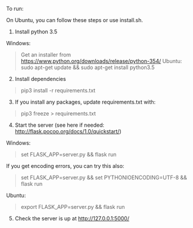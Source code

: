 To run: 

On Ubuntu, you can follow these steps or use install.sh.

1. Install python 3.5

Windows: 
> Get an installer from https://www.python.org/downloads/release/python-354/
Ubuntu: 
> sudo apt-get update && sudo apt-get install python3.5

2. Install dependencies

> pip3 install -r requirements.txt

3. If you install any packages, update requirements.txt with: 

> pip3 freeze > requirements.txt

4. Start the server (see here if needed: http://flask.pocoo.org/docs/1.0/quickstart/)

Windows: 
> set FLASK_APP=server.py && flask run

If you get encoding errors, you can try this also: 

> set FLASK_APP=server.py && set PYTHONIOENCODING=UTF-8 && flask run

Ubuntu: 
> export FLASK_APP=server.py && flask run

5. Check the server is up at http://127.0.0.1:5000/






